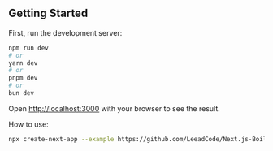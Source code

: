 ## Getting Started

First, run the development server:

```bash
npm run dev
# or
yarn dev
# or
pnpm dev
# or
bun dev
```

Open [http://localhost:3000](http://localhost:3000) with your browser to see the result.

How to use:
```bash
npx create-next-app --example https://github.com/LeeadCode/Next.js-BoilerPlate
```
